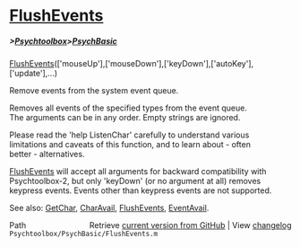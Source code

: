 # [FlushEvents](FlushEvents)
##### >[Psychtoolbox](Psychtoolbox)>[PsychBasic](PsychBasic)

[FlushEvents](FlushEvents)(['mouseUp'],['mouseDown'],['keyDown'],['autoKey'],['update'],...)  
  
Remove events from the system event queue.  
  
Removes all events of the specified types from the event queue.  
The arguments can be in any order. Empty strings are ignored.  
  
Please read the 'help ListenChar' carefully to understand various  
limitations and caveats of this function, and to learn about - often  
better - alternatives.  
  
[FlushEvents](FlushEvents) will accept all arguments for backward compatibility with  
Psychtoolbox-2, but only 'keyDown' (or no argument at all) removes  
keypress events. Events other than keypress events are not supported.  
  
See also: [GetChar](GetChar), [CharAvail](CharAvail), [FlushEvents](FlushEvents), [EventAvail](EventAvail).  




<div class="code_header" style="text-align:right;">
  <span style="float:left;">Path&nbsp;&nbsp;</span> <span class="counter">Retrieve <a href=
  "https://raw.github.com/Psychtoolbox-3/Psychtoolbox-3/beta/Psychtoolbox/PsychBasic/FlushEvents.m">current version from GitHub</a> | View <a href=
  "https://github.com/Psychtoolbox-3/Psychtoolbox-3/commits/beta/Psychtoolbox/PsychBasic/FlushEvents.m">changelog</a></span>
</div>
<div class="code">
  <code>Psychtoolbox/PsychBasic/FlushEvents.m</code>
</div>


